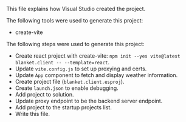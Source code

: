 This file explains how Visual Studio created the project.

The following tools were used to generate this project:
- create-vite

The following steps were used to generate this project:
- Create react project with create-vite: `npm init --yes vite@latest blanket.client -- --template=react`.
- Update `vite.config.js` to set up proxying and certs.
- Update `App` component to fetch and display weather information.
- Create project file (`blanket.client.esproj`).
- Create `launch.json` to enable debugging.
- Add project to solution.
- Update proxy endpoint to be the backend server endpoint.
- Add project to the startup projects list.
- Write this file.
